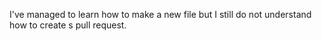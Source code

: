 I've managed to learn how to make a new file but I still do not understand how to create s pull request.
